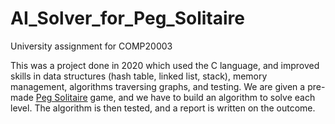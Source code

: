 # AI_Solver_for_Peg_Solitaire
University assignment for COMP20003

This was a project done in 2020 which used the C language, and improved skills in data structures (hash table, linked list, stack), memory management, 
algorithms traversing graphs, and testing. We are given a pre-made [Peg Solitaire](https://en.wikipedia.org/wiki/Peg_solitaire) game, and we have to build an algorithm to 
solve each level. The algorithm is then tested, and a report is written on the outcome. 
